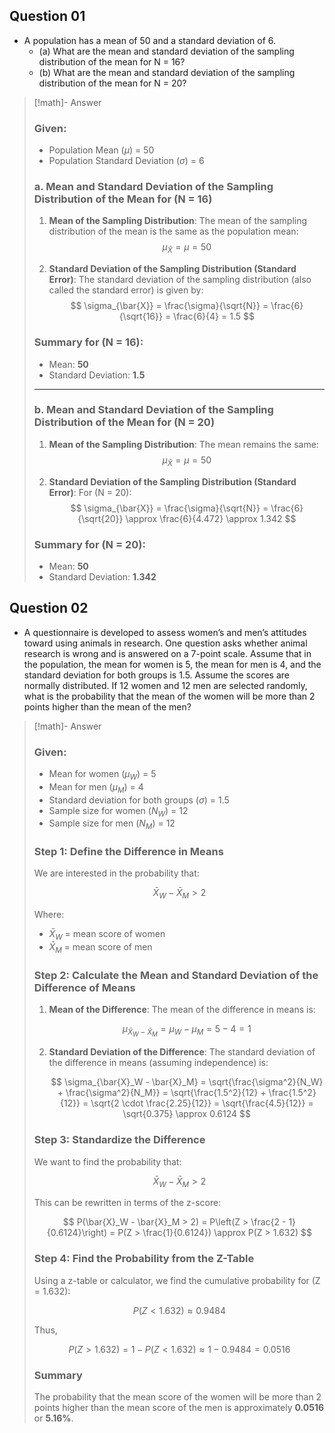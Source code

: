 
## Question 01
- A population has a mean of 50 and a standard deviation of 6. 
	- (a) What are the mean and standard deviation of the sampling distribution of the mean for N = 16?
	-  (b) What are the mean and standard deviation of the sampling distribution of the mean for N = 20?

> [!math]- Answer
> ### Given:
> - Population Mean ($\mu$) = 50
> - Population Standard Deviation ($\sigma$) = 6
> 
> ### a. Mean and Standard Deviation of the Sampling Distribution of the Mean for \(N = 16\)
> 
> 1. **Mean of the Sampling Distribution**:
>    The mean of the sampling distribution of the mean is the same as the population mean:
>    $$
>    \mu_{\bar{X}} = \mu = 50
>    $$
> 
> 2. **Standard Deviation of the Sampling Distribution (Standard Error)**:
>    The standard deviation of the sampling distribution (also called the standard error) is given by:
>    $$
>    \sigma_{\bar{X}} = \frac{\sigma}{\sqrt{N}} = \frac{6}{\sqrt{16}} = \frac{6}{4} = 1.5
>    $$
> 
> ### Summary for \(N = 16\):
> - Mean: **50**
> - Standard Deviation: **1.5**
> 
> ---
> 
> ### b. Mean and Standard Deviation of the Sampling Distribution of the Mean for \(N = 20\)
> 
> 1. **Mean of the Sampling Distribution**:
>    The mean remains the same:
>    $$
>    \mu_{\bar{X}} = \mu = 50
>    $$
> 
> 2. **Standard Deviation of the Sampling Distribution (Standard Error)**:
>    For \(N = 20\):
>    $$
>    \sigma_{\bar{X}} = \frac{\sigma}{\sqrt{N}} = \frac{6}{\sqrt{20}} \approx \frac{6}{4.472} \approx 1.342
>    $$
> 
> ### Summary for \(N = 20\):
> - Mean: **50**
> - Standard Deviation: **1.342**

## Question 02
- A questionnaire is developed to assess women’s and men’s attitudes toward using animals in research. One question asks whether animal research is wrong and is answered on a 7-point scale. Assume that in the population, the mean for women is 5, the mean for men is 4, and the standard deviation for both groups is 1.5. Assume the scores are normally distributed. If 12 women and 12 men are selected randomly, what is the probability that the mean of the women will be more than 2 points higher than the mean of the men?

> [!math]- Answer
> ### Given:
> - Mean for women ($\mu_W$) = 5
> - Mean for men ($\mu_M$) = 4
> - Standard deviation for both groups ($\sigma$) = 1.5
> - Sample size for women ($N_W$) = 12
> - Sample size for men ($N_M$) = 12
> 
> ### Step 1: Define the Difference in Means
> 
> We are interested in the probability that:
> 
> $$
> \bar{X}_W - \bar{X}_M > 2
> $$
> 
> Where:
> - $\bar{X}_W$ = mean score of women
> - $\bar{X}_M$ = mean score of men
> 
> ### Step 2: Calculate the Mean and Standard Deviation of the Difference of Means
> 
> 1. **Mean of the Difference**:
>    The mean of the difference in means is:
> 
>    $$
>    \mu_{\bar{X}_W - \bar{X}_M} = \mu_W - \mu_M = 5 - 4 = 1
>    $$
> 
> 2. **Standard Deviation of the Difference**:
>    The standard deviation of the difference in means (assuming independence) is:
> 
>    $$
>    \sigma_{\bar{X}_W - \bar{X}_M} = \sqrt{\frac{\sigma^2}{N_W} + \frac{\sigma^2}{N_M}} = \sqrt{\frac{1.5^2}{12} + \frac{1.5^2}{12}} = \sqrt{2 \cdot \frac{2.25}{12}} = \sqrt{\frac{4.5}{12}} = \sqrt{0.375} \approx 0.6124
>    $$
> 
> ### Step 3: Standardize the Difference
> 
> We want to find the probability that:
> 
> $$
> \bar{X}_W - \bar{X}_M > 2
> $$
> 
> This can be rewritten in terms of the z-score:
> 
> $$
> P(\bar{X}_W - \bar{X}_M > 2) = P\left(Z > \frac{2 - 1}{0.6124}\right) = P(Z > \frac{1}{0.6124}) \approx P(Z > 1.632)
> $$
> 
> ### Step 4: Find the Probability from the Z-Table
> 
> Using a z-table or calculator, we find the cumulative probability for \(Z = 1.632\):
> 
> $$
> P(Z < 1.632) \approx 0.9484
> $$
> 
> Thus,
> 
> $$
> P(Z > 1.632) = 1 - P(Z < 1.632) \approx 1 - 0.9484 = 0.0516
> $$
> 
> ### Summary
> 
> The probability that the mean score of the women will be more than 2 points higher than the mean score of the men is approximately **0.0516** or **5.16%**.
> 
